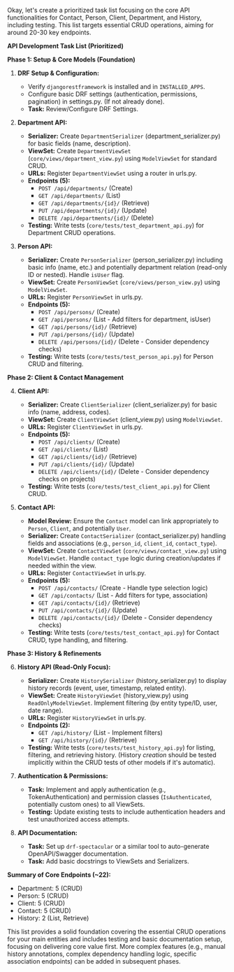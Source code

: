 Okay, let's create a prioritized task list focusing on the core API functionalities for Contact, Person, Client, Department, and History, including testing. This list targets essential CRUD operations, aiming for around 20-30 key endpoints.

**API Development Task List (Prioritized)**

**Phase 1: Setup & Core Models (Foundation)**

1.  **DRF Setup & Configuration:**
    *   Verify `djangorestframework` is installed and in `INSTALLED_APPS`.
    *   Configure basic DRF settings (authentication, permissions, pagination) in settings.py. (If not already done).
    *   **Task:** Review/Configure DRF Settings.

2.  **Department API:**
    *   **Serializer:** Create `DepartmentSerializer` (department_serializer.py) for basic fields (name, description).
    *   **ViewSet:** Create `DepartmentViewSet` (`core/views/department_view.py`) using `ModelViewSet` for standard CRUD.
    *   **URLs:** Register `DepartmentViewSet` using a router in urls.py.
    *   **Endpoints (5):**
        *   `POST /api/departments/` (Create)
        *   `GET /api/departments/` (List)
        *   `GET /api/departments/{id}/` (Retrieve)
        *   `PUT /api/departments/{id}/` (Update)
        *   `DELETE /api/departments/{id}/` (Delete)
    *   **Testing:** Write tests (`core/tests/test_department_api.py`) for Department CRUD operations.

3.  **Person API:**
    *   **Serializer:** Create `PersonSerializer` (person_serializer.py) including basic info (name, etc.) and potentially department relation (read-only ID or nested). Handle `isUser` flag.
    *   **ViewSet:** Create `PersonViewSet` (`core/views/person_view.py`) using `ModelViewSet`.
    *   **URLs:** Register `PersonViewSet` in urls.py.
    *   **Endpoints (5):**
        *   `POST /api/persons/` (Create)
        *   `GET /api/persons/` (List - Add filters for department, isUser)
        *   `GET /api/persons/{id}/` (Retrieve)
        *   `PUT /api/persons/{id}/` (Update)
        *   `DELETE /api/persons/{id}/` (Delete - Consider dependency checks)
    *   **Testing:** Write tests (`core/tests/test_person_api.py`) for Person CRUD and filtering.

**Phase 2: Client & Contact Management**

4.  **Client API:**
    *   **Serializer:** Create `ClientSerializer` (client_serializer.py) for basic info (name, address, codes).
    *   **ViewSet:** Create `ClientViewSet` (client_view.py) using `ModelViewSet`.
    *   **URLs:** Register `ClientViewSet` in urls.py.
    *   **Endpoints (5):**
        *   `POST /api/clients/` (Create)
        *   `GET /api/clients/` (List)
        *   `GET /api/clients/{id}/` (Retrieve)
        *   `PUT /api/clients/{id}/` (Update)
        *   `DELETE /api/clients/{id}/` (Delete - Consider dependency checks on projects)
    *   **Testing:** Write tests (`core/tests/test_client_api.py`) for Client CRUD.

5.  **Contact API:**
    *   **Model Review:** Ensure the `Contact` model can link appropriately to `Person`, `Client`, and potentially `User`.
    *   **Serializer:** Create `ContactSerializer` (contact_serializer.py) handling fields and associations (e.g., `person_id`, `client_id`, `contact_type`).
    *   **ViewSet:** Create `ContactViewSet` (`core/views/contact_view.py`) using `ModelViewSet`. Handle `contact_type` logic during creation/updates if needed within the view.
    *   **URLs:** Register `ContactViewSet` in urls.py.
    *   **Endpoints (5):**
        *   `POST /api/contacts/` (Create - Handle type selection logic)
        *   `GET /api/contacts/` (List - Add filters for type, association)
        *   `GET /api/contacts/{id}/` (Retrieve)
        *   `PUT /api/contacts/{id}/` (Update)
        *   `DELETE /api/contacts/{id}/` (Delete - Consider dependency checks)
    *   **Testing:** Write tests (`core/tests/test_contact_api.py`) for Contact CRUD, type handling, and filtering.

**Phase 3: History & Refinements**

6.  **History API (Read-Only Focus):**
    *   **Serializer:** Create `HistorySerializer` (history_serializer.py) to display history records (event, user, timestamp, related entity).
    *   **ViewSet:** Create `HistoryViewSet` (history_view.py) using `ReadOnlyModelViewSet`. Implement filtering (by entity type/ID, user, date range).
    *   **URLs:** Register `HistoryViewSet` in urls.py.
    *   **Endpoints (2):**
        *   `GET /api/history/` (List - Implement filters)
        *   `GET /api/history/{id}/` (Retrieve)
    *   **Testing:** Write tests (`core/tests/test_history_api.py`) for listing, filtering, and retrieving history. (History *creation* should be tested implicitly within the CRUD tests of other models if it's automatic).

7.  **Authentication & Permissions:**
    *   **Task:** Implement and apply authentication (e.g., TokenAuthentication) and permission classes (`IsAuthenticated`, potentially custom ones) to all ViewSets.
    *   **Testing:** Update existing tests to include authentication headers and test unauthorized access attempts.

8.  **API Documentation:**
    *   **Task:** Set up `drf-spectacular` or a similar tool to auto-generate OpenAPI/Swagger documentation.
    *   **Task:** Add basic docstrings to ViewSets and Serializers.

**Summary of Core Endpoints (~22):**

*   Department: 5 (CRUD)
*   Person: 5 (CRUD)
*   Client: 5 (CRUD)
*   Contact: 5 (CRUD)
*   History: 2 (List, Retrieve)

This list provides a solid foundation covering the essential CRUD operations for your main entities and includes testing and basic documentation setup, focusing on delivering core value first. More complex features (e.g., manual history annotations, complex dependency handling logic, specific association endpoints) can be added in subsequent phases.